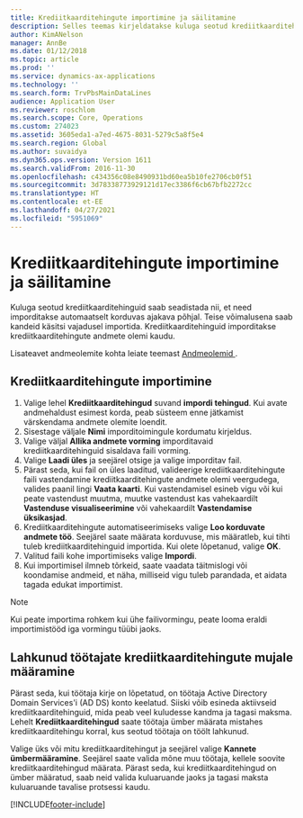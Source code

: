 ```yaml
---
title: Krediitkaarditehingute importimine ja säilitamine
description: Selles teemas kirjeldatakse kuluga seotud krediitkaarditehingute importimist ja haldamist. Neid tehinguid saab seadistada nii, et need imporditakse automaatselt regulaarselt teatud aja tagant, või neid saab vajaduse kohaselt käsitsi importida.
author: KimANelson
manager: AnnBe
ms.date: 01/12/2018
ms.topic: article
ms.prod: ''
ms.service: dynamics-ax-applications
ms.technology: ''
ms.search.form: TrvPbsMainDataLines
audience: Application User
ms.reviewer: roschlom
ms.search.scope: Core, Operations
ms.custom: 274023
ms.assetid: 3605eda1-a7ed-4675-8031-5279c5a8f5e4
ms.search.region: Global
ms.author: suvaidya
ms.dyn365.ops.version: Version 1611
ms.search.validFrom: 2016-11-30
ms.openlocfilehash: c434356c08e8490931bd60ea5b10fe2706cb0f51
ms.sourcegitcommit: 3d78338773929121d17ec3386f6cb67bfb2272cc
ms.translationtype: HT
ms.contentlocale: et-EE
ms.lasthandoff: 04/27/2021
ms.locfileid: "5951069"
---
```

# <a name="import-and-maintain-credit-card-transactions"></a>Krediitkaarditehingute importimine ja säilitamine

Kuluga seotud krediitkaarditehinguid saab seadistada nii, et need imporditakse automaatselt korduvas ajakava põhjal. Teise võimalusena saab kandeid käsitsi vajadusel importida. Krediitkaarditehinguid imporditakse krediitkaarditehingute andmete olemi kaudu.

Lisateavet andmeolemite kohta leiate teemast [Andmeolemid ](/dynamics365/fin-ops-core/dev-itpro/data-entities/data-entities).

## <a name="import-credit-card-transactions"></a>Krediitkaarditehingute importimine

1. Valige lehel **Krediitkaarditehingud** suvand **impordi tehingud**. Kui avate andmehaldust esimest korda, peab süsteem enne jätkamist värskendama andmete olemite loendit.
2. Sisestage väljale **Nimi** imporditoimingule kordumatu kirjeldus.
3. Valige väljal **Allika andmete vorming** imporditavaid krediitkaarditehinguid sisaldava faili vorming.
4. Valige **Laadi üles** ja seejärel otsige ja valige imporditav fail.
5. Pärast seda, kui fail on üles laaditud, valideerige krediitkaarditehingute faili vastendamine krediitkaarditehingute andmete olemi veergudega, valides paanil lingi **Vaata kaarti**. Kui vastendamisel esineb vigu või kui peate vastendust muutma, muutke vastendust kas vahekaardilt **Vastenduse visualiseerimine** või vahekaardilt **Vastendamise üksikasjad**.
6. Krediitkaarditehingute automatiseerimiseks valige **Loo korduvate andmete töö**. Seejärel saate määrata korduvuse, mis määratleb, kui tihti tuleb krediitkaarditehinguid importida. Kui olete lõpetanud, valige **OK**.
7. Valitud faili kohe importimiseks valige **Impordi**.
8. Kui importimisel ilmneb tõrkeid, saate vaadata täitmislogi või koondamise andmeid, et näha, milliseid vigu tuleb parandada, et aidata tagada edukat importimist.

> [!NOTE]
> Kui peate importima rohkem kui ühe failivormingu, peate looma eraldi importimistööd iga vormingu tüübi jaoks.

## <a name="reassign-the-credit-card-transactions-for-terminated-employees"></a>Lahkunud töötajate krediitkaarditehingute mujale määramine

Pärast seda, kui töötaja kirje on lõpetatud, on töötaja Active Directory Domain Services'i (AD DS) konto keelatud. Siiski võib esineda aktiivseid krediitkaarditehinguid, mida peab veel kuludesse kandma ja tagasi maksma. Lehelt **Krediitkaarditehingud** saate töötaja ümber määrata mistahes krediitkaarditehingu korral, kus seotud töötaja on töölt lahkunud.

Valige üks või mitu krediitkaarditehingut ja seejärel valige **Kannete ümbermääramine**. Seejärel saate valida mõne muu töötaja, kellele soovite krediitkaarditehingud määrata. Pärast seda, kui krediitkaarditehingud on ümber määratud, saab neid valida kuluaruande jaoks ja tagasi maksta kuluaruande tavalise protsessi kaudu.


[!INCLUDE[footer-include](../includes/footer-banner.md)]